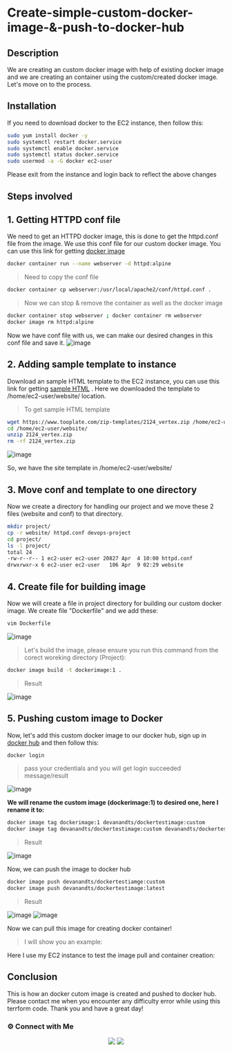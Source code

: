 # Create-simple-custom-docker-image-&-push-to-docker-hub

## Description

We are creating an custom docker image with help of existing docker image and we are creating an container using the custom/created docker image. Let's move on to the process.

## Installation

If you need to download docker to the EC2 instance, then follow this:

~~~sh
sudo yum install docker -y
sudo systemctl restart docker.service
sudo systemctl enable docker.service
sudo systemctl status docker.service
sudo usermod -a -G docker ec2-user
~~~

Please exit from the instance and login back to reflect the above changes

## Steps involved

## 1. Getting HTTPD conf file

We need to get an HTTPD docker image, this is done to get the httpd.conf file from the image. We use this conf file for our custom docker image. You can use this link for getting [docker image](https://hub.docker.com/_/httpd)

~~~sh
docker container run --name webserver -d httpd:alpine
~~~
> Need to copy the conf file
~~~sh
docker container cp webserver:/usr/local/apache2/conf/httpd.conf .
~~~
> Now we can stop & remove the container as well as the docker image
~~~sh
docker container stop webserver ; docker container rm webserver
docker image rm httpd:alpine
~~~

Now we have conf file with us, we can make our desired changes in this conf file and save it.
![image](https://user-images.githubusercontent.com/100773863/162553134-84f0b48c-6666-4ba9-89ad-db4b1e699bf0.png)


## 2. Adding sample template to instance

Download an sample HTML template to the EC2 instance, you can use this link for getting [sample HTML](https://www.tooplate.com/) . 
Here we downloaded the template to /home/ec2-user/website/ location.

> To get sample HTML template

~~~sh
wget https://www.tooplate.com/zip-templates/2124_vertex.zip /home/ec2-user/website/
cd /home/ec2-user/website/
unzip 2124_vertex.zip
rm -rf 2124_vertex.zip
~~~

![image](https://user-images.githubusercontent.com/100773863/162551874-8a37fd2e-de7f-4737-8b57-0da2c3d47a3e.png)


So, we have the site template in /home/ec2-user/website/


## 3. Move conf and template to one directory

Now we create a directory for handling our project and we move these 2 files (website and conf) to that directory.

~~~sh
mkdir project/
cp -r website/ httpd.conf devops-project 
cd project/
ls -l project/
total 24
-rw-r--r-- 1 ec2-user ec2-user 20827 Apr  4 10:00 httpd.conf
drwxrwxr-x 6 ec2-user ec2-user   106 Apr  9 02:29 website
~~~

## 4. Create file for building image

Now we will create a file in project directory for building our custom docker image. We create file "Dockerfile" and we add these:

~~~sh
vim Dockerfile
~~~

![image](https://user-images.githubusercontent.com/100773863/162553504-30dbc508-3687-4e42-a0ea-72093c0a1e50.png)

> Let's build the image, please ensure you run this command from the corect woreking directory (Project):

~~~sh
docker image build -t dockerimage:1 .
~~~

>Result

![image](https://user-images.githubusercontent.com/100773863/162553606-604eabbf-adb8-4274-b058-107a25263cb7.png)


## 5. Pushing custom image to Docker

Now, let's add this custom docker image to our docker hub, sign up in [docker hub](https://hub.docker.com/) and then follow this:

~~~sh
docker login
~~~
>pass your credentials and you will get login succeeded message/result

![image](https://user-images.githubusercontent.com/100773863/162554295-a85ae624-0a7e-441a-8f0d-31a2c19faf95.png)


**We will rename the custom image (dockerimage:1) to desired one, here I rename it to:**

~~~sh
docker image tag dockerimage:1 devanandts/dockertestimage:custom
docker image tag devanandts/dockertestimage:custom devanandts/dockertestimage:latest
~~~

>Result

![image](https://user-images.githubusercontent.com/100773863/162554522-dba95987-9443-4b2b-8a62-22ed06915082.png)


Now, we can push the image to docker hub

~~~sh
docker image push devanandts/dockertestiamge:custom
docker image push devanandts/dockertestimage:latest
~~~

>Result
>
![image](https://user-images.githubusercontent.com/100773863/162554612-963b1175-5b54-4577-abfa-34644ce47b34.png)
![image](https://user-images.githubusercontent.com/100773863/162554635-716ed820-76d4-47f1-b723-dc572dc4eabe.png)

Now we can pull this image for creating docker container!

> I will show you an example:

Here I use my EC2 instance to test the image pull and container creation:




## Conclusion

This is how an docker cutom image is created and pushed to docker hub. Please contact me when you encounter any difficulty error while using this terrform code. Thank you and have a great day!


### ⚙️ Connect with Me
<p align="center">
<a href="https://www.instagram.com/dev_anand__/"><img src="https://img.shields.io/badge/Instagram-E4405F?style=for-the-badge&logo=instagram&logoColor=white"/></a>
<a href="https://www.linkedin.com/in/dev-anand-477898201/"><img src="https://img.shields.io/badge/LinkedIn-0077B5?style=for-the-badge&logo=linkedin&logoColor=white"/></a>
